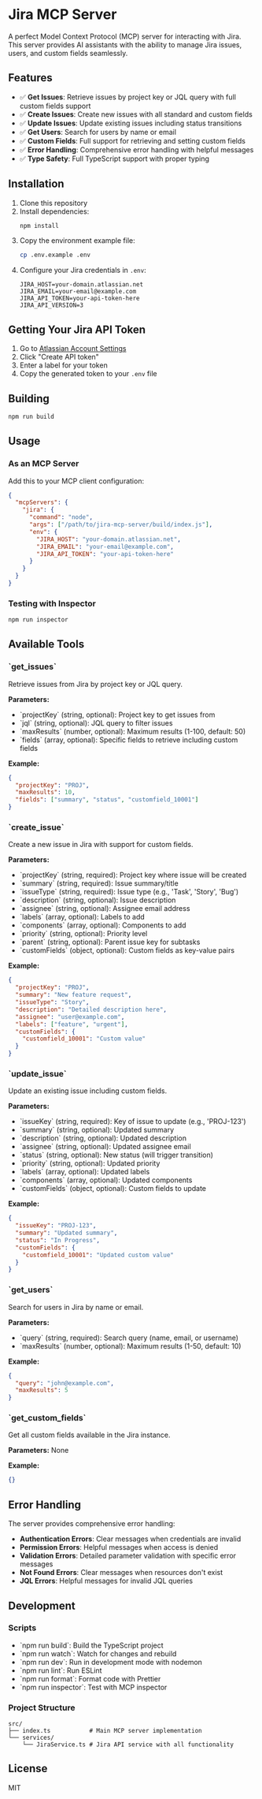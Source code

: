 # Jira MCP Server

A perfect Model Context Protocol (MCP) server for interacting with Jira. This server provides AI assistants with the ability to manage Jira issues, users, and custom fields seamlessly.

## Features

- ✅ **Get Issues**: Retrieve issues by project key or JQL query with full custom fields support
- ✅ **Create Issues**: Create new issues with all standard and custom fields
- ✅ **Update Issues**: Update existing issues including status transitions
- ✅ **Get Users**: Search for users by name or email
- ✅ **Custom Fields**: Full support for retrieving and setting custom fields
- ✅ **Error Handling**: Comprehensive error handling with helpful messages
- ✅ **Type Safety**: Full TypeScript support with proper typing

## Installation

1. Clone this repository
2. Install dependencies:
   ```bash
   npm install
   ```
3. Copy the environment example file:
   ```bash
   cp .env.example .env
   ```
4. Configure your Jira credentials in `.env`:
   ```env
   JIRA_HOST=your-domain.atlassian.net
   JIRA_EMAIL=your-email@example.com
   JIRA_API_TOKEN=your-api-token-here
   JIRA_API_VERSION=3
   ```

## Getting Your Jira API Token

1. Go to [Atlassian Account Settings](https://id.atlassian.com/manage-profile/security/api-tokens)
2. Click "Create API token"
3. Enter a label for your token
4. Copy the generated token to your `.env` file

## Building

```bash
npm run build
```

## Usage

### As an MCP Server

Add this to your MCP client configuration:

```json
{
  "mcpServers": {
    "jira": {
      "command": "node",
      "args": ["/path/to/jira-mcp-server/build/index.js"],
      "env": {
        "JIRA_HOST": "your-domain.atlassian.net",
        "JIRA_EMAIL": "your-email@example.com", 
        "JIRA_API_TOKEN": "your-api-token-here"
      }
    }
  }
}
```

### Testing with Inspector

```bash
npm run inspector
```

## Available Tools

### \`get_issues\`
Retrieve issues from Jira by project key or JQL query.

**Parameters:**
- \`projectKey\` (string, optional): Project key to get issues from
- \`jql\` (string, optional): JQL query to filter issues
- \`maxResults\` (number, optional): Maximum results (1-100, default: 50)
- \`fields\` (array, optional): Specific fields to retrieve including custom fields

**Example:**
```json
{
  "projectKey": "PROJ",
  "maxResults": 10,
  "fields": ["summary", "status", "customfield_10001"]
}
```

### \`create_issue\`
Create a new issue in Jira with support for custom fields.

**Parameters:**
- \`projectKey\` (string, required): Project key where issue will be created
- \`summary\` (string, required): Issue summary/title  
- \`issueType\` (string, required): Issue type (e.g., 'Task', 'Story', 'Bug')
- \`description\` (string, optional): Issue description
- \`assignee\` (string, optional): Assignee email address
- \`labels\` (array, optional): Labels to add
- \`components\` (array, optional): Components to add
- \`priority\` (string, optional): Priority level
- \`parent\` (string, optional): Parent issue key for subtasks
- \`customFields\` (object, optional): Custom fields as key-value pairs

**Example:**
```json
{
  "projectKey": "PROJ",
  "summary": "New feature request",
  "issueType": "Story",
  "description": "Detailed description here",
  "assignee": "user@example.com",
  "labels": ["feature", "urgent"],
  "customFields": {
    "customfield_10001": "Custom value"
  }
}
```

### \`update_issue\`
Update an existing issue including custom fields.

**Parameters:**
- \`issueKey\` (string, required): Key of issue to update (e.g., 'PROJ-123')
- \`summary\` (string, optional): Updated summary
- \`description\` (string, optional): Updated description
- \`assignee\` (string, optional): Updated assignee email
- \`status\` (string, optional): New status (will trigger transition)
- \`priority\` (string, optional): Updated priority
- \`labels\` (array, optional): Updated labels
- \`components\` (array, optional): Updated components  
- \`customFields\` (object, optional): Custom fields to update

**Example:**
```json
{
  "issueKey": "PROJ-123",
  "summary": "Updated summary",
  "status": "In Progress",
  "customFields": {
    "customfield_10001": "Updated custom value"
  }
}
```

### \`get_users\`
Search for users in Jira by name or email.

**Parameters:**
- \`query\` (string, required): Search query (name, email, or username)
- \`maxResults\` (number, optional): Maximum results (1-50, default: 10)

**Example:**
```json
{
  "query": "john@example.com",
  "maxResults": 5
}
```

### \`get_custom_fields\`
Get all custom fields available in the Jira instance.

**Parameters:** None

**Example:**
```json
{}
```

## Error Handling

The server provides comprehensive error handling:

- **Authentication Errors**: Clear messages when credentials are invalid
- **Permission Errors**: Helpful messages when access is denied
- **Validation Errors**: Detailed parameter validation with specific error messages
- **Not Found Errors**: Clear messages when resources don't exist
- **JQL Errors**: Helpful messages for invalid JQL queries

## Development

### Scripts

- \`npm run build\`: Build the TypeScript project
- \`npm run watch\`: Watch for changes and rebuild
- \`npm run dev\`: Run in development mode with nodemon
- \`npm run lint\`: Run ESLint
- \`npm run format\`: Format code with Prettier
- \`npm run inspector\`: Test with MCP inspector

### Project Structure

```
src/
├── index.ts           # Main MCP server implementation
└── services/
    └── JiraService.ts # Jira API service with all functionality
```

## License

MIT
